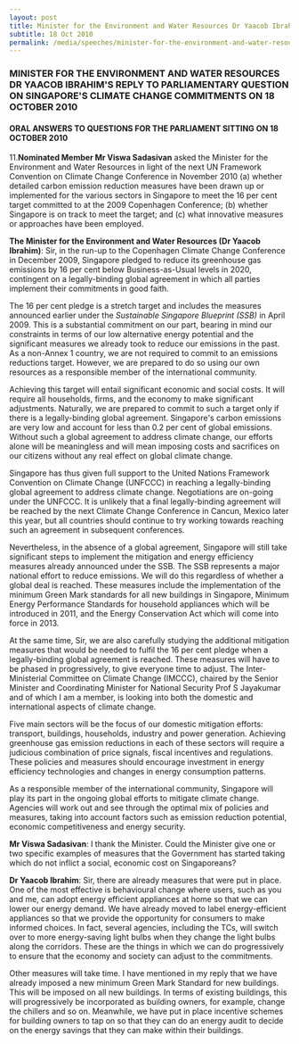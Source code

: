 ```yaml
---
layout: post
title: Minister for the Environment and Water Resources Dr Yaacob Ibrahim's reply to Parliamentary question on Singapore's climate change commitments on 18 October 2010
subtitle: 18 Oct 2010
permalink: /media/speeches/minister-for-the-environment-and-water-resources-dr-yaacob-ibrahim's-reply-to-parliamentary-question-on-singapore's-climate-change-commitments-on-18-october-2010
---
```


### MINISTER FOR THE ENVIRONMENT AND WATER RESOURCES DR YAACOB IBRAHIM'S REPLY TO PARLIAMENTARY QUESTION ON SINGAPORE'S CLIMATE CHANGE COMMITMENTS ON 18 OCTOBER 2010

#### ORAL ANSWERS TO QUESTIONS FOR THE PARLIAMENT SITTING ON 18 OCTOBER 2010

11.**Nominated Member Mr Viswa Sadasivan** asked the Minister for the Environment and Water Resources in light of the next UN Framework Convention on Climate Change Conference in November 2010 (a) whether detailed carbon emission reduction measures have been drawn up or implemented for the various sectors in Singapore to meet the 16 per cent target committed to at the 2009 Copenhagen Conference; (b) whether Singapore is on track to meet the target; and (c) what innovative measures or approaches have been employed.

**The Minister for the Environment and Water Resources (Dr Yaacob Ibrahim)**: Sir, in the run-up to the Copenhagen Climate Change Conference in December 2009, Singapore pledged to reduce its greenhouse gas emissions by 16 per cent below Business-as-Usual levels in 2020, contingent on a legally-binding global agreement in which all parties implement their commitments in good faith.

The 16 per cent pledge is a stretch target and includes the measures announced earlier under the *Sustainable Singapore Blueprint (SSB)* in April 2009. This is a substantial commitment on our part, bearing in mind our constraints in terms of our low alternative energy potential and the significant measures we already took to reduce our emissions in the past. As a non-Annex 1 country, we are not required to commit to an emissions reductions target. However, we are prepared to do so using our own resources as a responsible member of the international community.

Achieving this target will entail significant economic and social costs. It will require all households, firms, and the economy to make significant adjustments. Naturally, we are prepared to commit to such a target only if there is a legally-binding global agreement. Singapore's carbon emissions are very low and account for less than 0.2 per cent of global emissions. Without such a global agreement to address climate change, our efforts alone will be meaningless and will mean imposing costs and sacrifices on our citizens without any real effect on global climate change.

Singapore has thus given full support to the United Nations Framework Convention on Climate Change (UNFCCC) in reaching a legally-binding global agreement to address climate change. Negotiations are on-going under the UNFCCC. It is unlikely that a final legally-binding agreement will be reached by the next Climate Change Conference in Cancun, Mexico later this year, but all countries should continue to try working towards reaching such an agreement in subsequent conferences.

Nevertheless, in the absence of a global agreement, Singapore will still take significant steps to implement the mitigation and energy efficiency measures already announced under the SSB. The SSB represents a major national effort to reduce emissions. We will do this regardless of whether a global deal is reached. These measures include the implementation of the minimum Green Mark standards for all new buildings in Singapore, Minimum Energy Performance Standards for household appliances which will be introduced in 2011, and the Energy Conservation Act which will come into force in 2013.

At the same time, Sir, we are also carefully studying the additional mitigation measures that would be needed to fulfil the 16 per cent pledge when a legally-binding global agreement is reached. These measures will have to be phased in progressively, to give everyone time to adjust. The Inter-Ministerial Committee on Climate Change (IMCCC), chaired by the Senior Minister and Coordinating Minister for National Security Prof S Jayakumar and of which I am a member, is looking into both the domestic and international aspects of climate change.

Five main sectors will be the focus of our domestic mitigation efforts: transport, buildings, households, industry and power generation. Achieving greenhouse gas emission reductions in each of these sectors will require a judicious combination of price signals, fiscal incentives and regulations. These policies and measures should encourage investment in energy efficiency technologies and changes in energy consumption patterns.

As a responsible member of the international community, Singapore will play its part in the ongoing global efforts to mitigate climate change. Agencies will work out and see through the optimal mix of policies and measures, taking into account factors such as emission reduction potential, economic competitiveness and energy security.

**Mr Viswa Sadasivan**: I thank the Minister. Could the Minister give one or two specific examples of measures that the Government has started taking which do not inflict a social, economic cost on Singaporeans?

**Dr Yaacob Ibrahim**: Sir, there are already measures that were put in place. One of the most effective is behavioural change where users, such as you and me, can adopt energy efficient appliances at home so that we can lower our energy demand. We have already moved to label energy-efficient appliances so that we provide the opportunity for consumers to make informed choices. In fact, several agencies, including the TCs, will switch over to more energy-saving light bulbs when they change the light bulbs along the corridors. These are the things in which we can do progressively to ensure that the economy and society can adjust to the commitments.

Other measures will take time. I have mentioned in my reply that we have already imposed a new minimum Green Mark Standard for new buildings. This will be imposed on all new buildings. In terms of existing buildings, this will progressively be incorporated as building owners, for example, change the chillers and so on. Meanwhile, we have put in place incentive schemes for building owners to tap on so that they can do an energy audit to decide on the energy savings that they can make within their buildings.